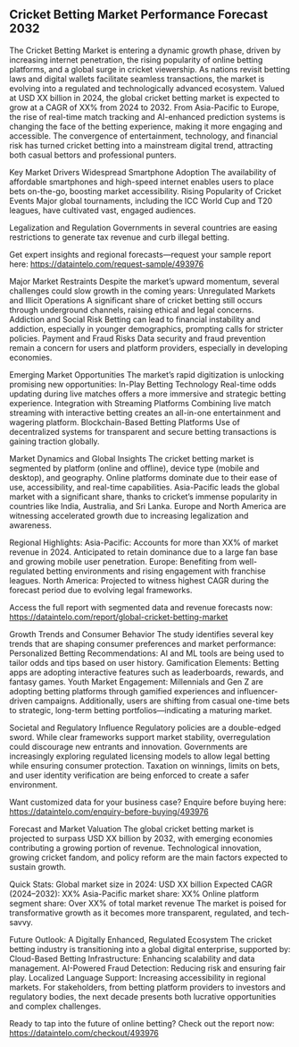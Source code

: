 ## Cricket Betting Market Performance Forecast 2032

The Cricket Betting Market is entering a dynamic growth phase, driven by increasing internet penetration, the rising popularity of online betting platforms, and a global surge in cricket viewership. As nations revisit betting laws and digital wallets facilitate seamless transactions, the market is evolving into a regulated and technologically advanced ecosystem.
Valued at USD XX billion in 2024, the global cricket betting market is expected to grow at a CAGR of XX% from 2024 to 2032. From Asia-Pacific to Europe, the rise of real-time match tracking and AI-enhanced prediction systems is changing the face of the betting experience, making it more engaging and accessible.
The convergence of entertainment, technology, and financial risk has turned cricket betting into a mainstream digital trend, attracting both casual bettors and professional punters.

Key Market Drivers
Widespread Smartphone Adoption
The availability of affordable smartphones and high-speed internet enables users to place bets on-the-go, boosting market accessibility.
Rising Popularity of Cricket Events
Major global tournaments, including the ICC World Cup and T20 leagues, have cultivated vast, engaged audiences.

Legalization and Regulation
Governments in several countries are easing restrictions to generate tax revenue and curb illegal betting.

Get expert insights and regional forecasts—request your sample report here: https://dataintelo.com/request-sample/493976

Major Market Restraints
Despite the market’s upward momentum, several challenges could slow growth in the coming years:
Unregulated Markets and Illicit Operations
A significant share of cricket betting still occurs through underground channels, raising ethical and legal concerns.
Addiction and Social Risk
Betting can lead to financial instability and addiction, especially in younger demographics, prompting calls for stricter policies.
Payment and Fraud Risks
Data security and fraud prevention remain a concern for users and platform providers, especially in developing economies.

Emerging Market Opportunities
The market’s rapid digitization is unlocking promising new opportunities:
In-Play Betting Technology
Real-time odds updating during live matches offers a more immersive and strategic betting experience.
Integration with Streaming Platforms
Combining live match streaming with interactive betting creates an all-in-one entertainment and wagering platform.
Blockchain-Based Betting Platforms
Use of decentralized systems for transparent and secure betting transactions is gaining traction globally.

Market Dynamics and Global Insights
The cricket betting market is segmented by platform (online and offline), device type (mobile and desktop), and geography. Online platforms dominate due to their ease of use, accessibility, and real-time capabilities.
Asia-Pacific leads the global market with a significant share, thanks to cricket’s immense popularity in countries like India, Australia, and Sri Lanka. Europe and North America are witnessing accelerated growth due to increasing legalization and awareness.

Regional Highlights:
Asia-Pacific: Accounts for more than XX% of market revenue in 2024. Anticipated to retain dominance due to a large fan base and growing mobile user penetration.
Europe: Benefiting from well-regulated betting environments and rising engagement with franchise leagues.
North America: Projected to witness highest CAGR during the forecast period due to evolving legal frameworks.

Access the full report with segmented data and revenue forecasts now: https://dataintelo.com/report/global-cricket-betting-market

Growth Trends and Consumer Behavior
The study identifies several key trends that are shaping consumer preferences and market performance:
Personalized Betting Recommendations: AI and ML tools are being used to tailor odds and tips based on user history.
Gamification Elements: Betting apps are adopting interactive features such as leaderboards, rewards, and fantasy games.
Youth Market Engagement: Millennials and Gen Z are adopting betting platforms through gamified experiences and influencer-driven campaigns.
Additionally, users are shifting from casual one-time bets to strategic, long-term betting portfolios—indicating a maturing market.

Societal and Regulatory Influence
Regulatory policies are a double-edged sword. While clear frameworks support market stability, overregulation could discourage new entrants and innovation.
Governments are increasingly exploring regulated licensing models to allow legal betting while ensuring consumer protection. Taxation on winnings, limits on bets, and user identity verification are being enforced to create a safer environment.

Want customized data for your business case? Enquire before buying here: https://dataintelo.com/enquiry-before-buying/493976

Forecast and Market Valuation
The global cricket betting market is projected to surpass USD XX billion by 2032, with emerging economies contributing a growing portion of revenue. Technological innovation, growing cricket fandom, and policy reform are the main factors expected to sustain growth.

Quick Stats:
Global market size in 2024: USD XX billion
Expected CAGR (2024–2032): XX%
Asia-Pacific market share: XX%
Online platform segment share: Over XX% of total market revenue
The market is poised for transformative growth as it becomes more transparent, regulated, and tech-savvy.

Future Outlook: A Digitally Enhanced, Regulated Ecosystem
The cricket betting industry is transitioning into a global digital enterprise, supported by:
Cloud-Based Betting Infrastructure: Enhancing scalability and data management.
AI-Powered Fraud Detection: Reducing risk and ensuring fair play.
Localized Language Support: Increasing accessibility in regional markets.
For stakeholders, from betting platform providers to investors and regulatory bodies, the next decade presents both lucrative opportunities and complex challenges.

Ready to tap into the future of online betting? Check out the report now: https://dataintelo.com/checkout/493976

